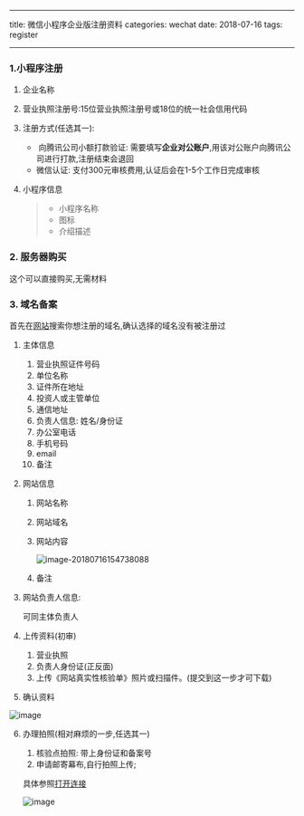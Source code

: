 -----

title: 微信小程序企业版注册资料
categories: wechat
date: 2018-07-16
tags: register

-----

### 1.小程序注册

1. 企业名称

2. 营业执照注册号:15位营业执照注册号或18位的统一社会信用代码

3. 注册方式(任选其一):

   -  向腾讯公司小额打款验证: 需要填写**企业对公账户**,用该对公账户向腾讯公司进行打款,注册结束会退回
   - 微信认证: 支付300元审核费用,认证后会在1-5个工作日完成审核

4. 小程序信息

   > - 小程序名称
   > - 图标
   > - 介绍描述

### 2. 服务器购买

这个可以直接购买,无需材料

### 3. 域名备案

首先在[网站](https://dnspod.cloud.tencent.com/product/domain/com)搜索你想注册的域名,确认选择的域名没有被注册过

1. 主体信息
   1. 营业执照证件号码
   2. 单位名称
   3. 证件所在地址
   4. 投资人或主管单位
   5. 通信地址
   6. 负责人信息: 姓名/身份证
   7. 办公室电话
   8. 手机号码
   9. email
   10. 备注

2. 网站信息

   1. 网站名称

   2. 网站域名

   3. 网站内容

      ![image-20180716154738088](https://haohome.top/18-7-16/94752298.jpg)

   4. 备注

3. 网站负责人信息:

   可同主体负责人

4. 上传资料(初审)

   1. 营业执照
   2. 负责人身份证(正反面)
   3. 上传《网站真实性核验单》照片或扫描件。(提交到这一步才可下载)

5. 确认资料

![image](https://haohome.top/18-7-16/51566929.jpg)

6. 办理拍照(相对麻烦的一步,任选其一)

   1. 核验点拍照: 带上身份证和备案号
   2. 申请邮寄幕布,自行拍照上传;

   具体参照[打开连接](https://cloud.tencent.com/document/product/243/15319)

   ![image](https://haohome.top/18-7-16/8390652.jpg)